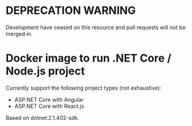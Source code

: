 # DEPRECATION WARNING
Development have ceased on this resource and pull requests will not be merged in.

# Docker image to run .NET Core / Node.js project

Currently support the following project types (not exhaustive):

- ASP.NET Core with Angular
- ASP.NET Core with React.js

Based on dotnet:2.1.402-sdk.
